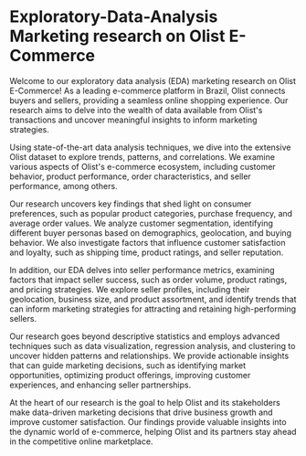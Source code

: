 # Exploratory-Data-Analysis Marketing research on Olist E-Commerce

Welcome to our exploratory data analysis (EDA) marketing research on Olist E-Commerce! As a leading e-commerce platform in Brazil, Olist connects buyers and sellers, providing a seamless online shopping experience. Our research aims to delve into the wealth of data available from Olist's transactions and uncover meaningful insights to inform marketing strategies.

Using state-of-the-art data analysis techniques, we dive into the extensive Olist dataset to explore trends, patterns, and correlations. We examine various aspects of Olist's e-commerce ecosystem, including customer behavior, product performance, order characteristics, and seller performance, among others.

Our research uncovers key findings that shed light on consumer preferences, such as popular product categories, purchase frequency, and average order values. We analyze customer segmentation, identifying different buyer personas based on demographics, geolocation, and buying behavior. We also investigate factors that influence customer satisfaction and loyalty, such as shipping time, product ratings, and seller reputation.

In addition, our EDA delves into seller performance metrics, examining factors that impact seller success, such as order volume, product ratings, and pricing strategies. We explore seller profiles, including their geolocation, business size, and product assortment, and identify trends that can inform marketing strategies for attracting and retaining high-performing sellers.

Our research goes beyond descriptive statistics and employs advanced techniques such as data visualization, regression analysis, and clustering to uncover hidden patterns and relationships. We provide actionable insights that can guide marketing decisions, such as identifying market opportunities, optimizing product offerings, improving customer experiences, and enhancing seller partnerships.

At the heart of our research is the goal to help Olist and its stakeholders make data-driven marketing decisions that drive business growth and improve customer satisfaction. Our findings provide valuable insights into the dynamic world of e-commerce, helping Olist and its partners stay ahead in the competitive online marketplace.
